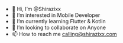 - 👋 Hi, I’m @Shirazixx
- 👀 I’m interested in Mobile Developer
- 🌱 I’m currently learning Flutter & Kotlin
- 💞️ I’m looking to collaborate on Anyone
- 📫 How to reach me calling@shirazixx.com

<!---
Shirazixx/Shirazixx is a ✨ special ✨ repository because its `README.md` (this file) appears on your GitHub profile.
You can click the Preview link to take a look at your changes.
--->
